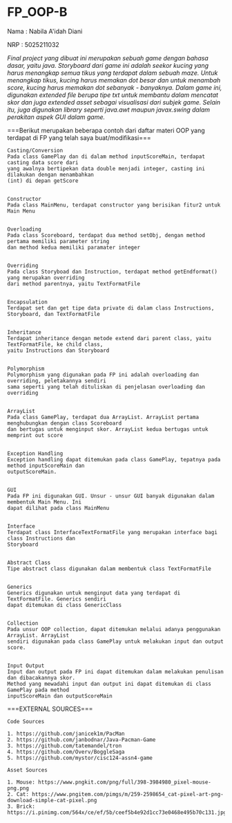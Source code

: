 # FP_OOP-B

Nama  : Nabila A'idah Diani

NRP   : 5025211032


*Final project yang dibuat ini merupakan sebuah game dengan bahasa dasar, yaitu java. Storyboard dari game ini adalah seekor kucing yang harus menangkap semua tikus yang terdapat dalam sebuah maze. Untuk menangkap tikus, kucing harus memakan dot besar dan untuk menambah score, kucing harus memakan dot sebanyak - banyaknya. Dalam game ini, digunakan extended file berupa tipe txt untuk membantu dalam mencatat skor dan juga extended asset sebagai visualisasi dari subjek game. Selain itu, juga digunakan library seperti java.awt maupun javax.swing dalam perakitan aspek GUI dalam game.*





===Berikut merupakan beberapa contoh dari daftar materi OOP yang terdapat di FP yang telah saya buat/modifikasi===


```
Casting/Conversion
Pada class GamePlay dan di dalam method inputScoreMain, terdapat casting data score dari
yang awalnya bertipekan data double menjadi integer, casting ini dilakukan dengan menambahkan
(int) di depan getScore


Constructor
Pada class MainMenu, terdapat constructor yang berisikan fitur2 untuk Main Menu


Overloading
Pada class Scoreboard, terdapat dua method setObj, dengan method pertama memiliki parameter string
dan method kedua memiliki paramater integer 


Overriding
Pada class Storyboad dan Instruction, terdapat method getEndformat() yang merupakan overriding
dari method parentnya, yaitu TextFormatFile


Encapsulation
Terdapat set dan get tipe data private di dalam class Instructions, Storyboard, dan TextFormatFile


Inheritance
Terdapat inheritance dengan metode extend dari parent class, yaitu TextFormatFile, ke child class,
yaitu Instructions dan Storyboard


Polymorphism
Polymorphism yang digunakan pada FP ini adalah overloading dan overriding, peletakannya sendiri
sama seperti yang telah dituliskan di penjelasan overloading dan overriding


ArrayList
Pada class GamePlay, terdapat dua ArrayList. ArrayList pertama menghubungkan dengan class Scoreboard
dan bertugas untuk menginput skor. ArrayList kedua bertugas untuk memprint out score


Exception Handling
Exception handling dapat ditemukan pada class GamePlay, tepatnya pada method inputScoreMain dan
outputScoreMain.


GUI
Pada FP ini digunakan GUI. Unsur - unsur GUI banyak digunakan dalam membentuk Main Menu. Ini
dapat dilihat pada class MainMenu


Interface
Terdapat class InterfaceTextFormatFile yang merupakan interface bagi class Instructions dan
Storyboard


Abstract Class
Tipe abstract class digunakan dalam membentuk class TextFormatFile


Generics
Generics digunakan untuk menginput data yang terdapat di TextFormatFile. Generics sendiri
dapat ditemukan di class GenericClass


Collection
Pada unsur OOP collection, dapat ditemukan melalui adanya penggunakan ArrayList. ArrayList
sendiri digunakan pada class GamePlay untuk melakukan input dan output score.


Input Output
Input dan output pada FP ini dapat ditemukan dalam melakukan penulisan dan dibacakannya skor.
Method yang mewadahi input dan output ini dapat ditemukan di class GamePlay pada method
inputScoreMain dan outputScoreMain
```






===EXTERNAL SOURCES===

```Code Sources```
```
1. https://github.com/janicek1m/PacMan
2. https://github.com/janbodnar/Java-Pacman-Game
3. https://github.com/tatemandel/tron
4. https://github.com/Overv/BoggleSaga
5. https://github.com/mystor/cisc124-assn4-game
```

```Asset Sources```
```
1. Mouse: https://www.pngkit.com/png/full/398-3984980_pixel-mouse-png.png
2. Cat: https://www.pngitem.com/pimgs/m/259-2598654_cat-pixel-art-png-download-simple-cat-pixel.png
3. Brick: https://i.pinimg.com/564x/ce/ef/5b/ceef5b4e92d1cc73e0468e495b70c131.jpg
```
